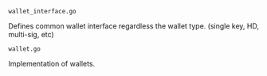 ```
wallet_interface.go
```

Defines common wallet interface regardless the wallet type. (single key, HD, multi-sig, etc)

```
wallet.go
```

Implementation of wallets.